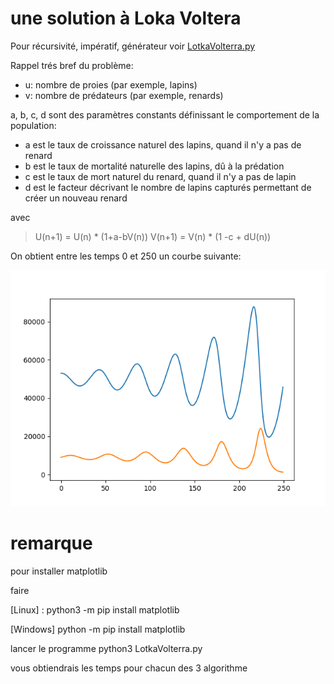 # une solution à Loka Voltera

Pour récursivité, impératif, générateur voir [LotkaVolterra.py](https://github.com/ISSAE/UTC503/blob/master/Solutions/RecursionFonctions/LotkaVolterra.py)

Rappel trés bref du problème:

* u: nombre de proies (par exemple, lapins)
* v: nombre de prédateurs (par exemple, renards)

a, b, c, d sont des paramètres constants définissant le comportement de la population:

* a est le taux de croissance naturel des lapins, quand il n'y a pas de renard
* b est le taux de mortalité naturelle des lapins, dû à la prédation
* c est le taux de mort naturel du renard, quand il n'y a pas de lapin
* d est le facteur décrivant le nombre de lapins capturés permettant de créer un nouveau renard

avec
> U(n+1) = U(n) * (1+a-bV(n))
> V(n+1) = V(n) * (1 -c + dU(n))

On obtient entre les temps 0 et 250 un courbe suivante:

![U et V entre 0 et 250](Figure_1.png)

# remarque
pour installer matplotlib

faire 

[Linux] : python3 -m pip install matplotlib

[Windows] python -m pip install matplotlib

lancer le programme python3 LotkaVolterra.py

vous obtiendrais les temps pour chacun des 3 algorithme